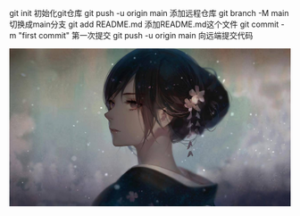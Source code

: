 git init 初始化git仓库
git push -u origin main 添加远程仓库
git branch -M main 切换成main分支
git add README.md 添加README.md这个文件
git commit -m "first commit" 第一次提交
git push -u origin main 向远端提交代码

![avatar](./imgas/1.jpg)

